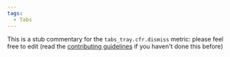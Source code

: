 ```yaml
---
tags:
  - Tabs
---
```


This is a stub commentary for the `tabs_tray.cfr.dismiss` metric: please feel free to edit (read the
[contributing guidelines](https://github.com/mozilla/glean-annotations/blob/main/CONTRIBUTING.md)
if you haven't done this before)

